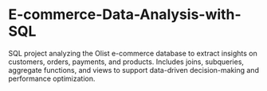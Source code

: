 # E-commerce-Data-Analysis-with-SQL
SQL project analyzing the Olist e-commerce database to extract insights on customers, orders, payments, and products. Includes joins, subqueries, aggregate functions, and views to support data-driven decision-making and performance optimization.
